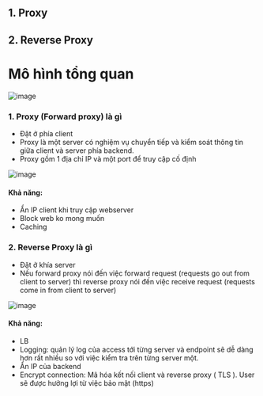 ## 1. Proxy 
## 2. Reverse Proxy 


# Mô hình tổng quan 
![image](https://user-images.githubusercontent.com/83824403/166862953-175eeb42-2839-435d-9100-c867caa239d7.png)


### 1. Proxy (Forward proxy) là gì 
- Đặt ở phía client
- Proxy là một server có nghiệm vụ chuyển tiếp và kiểm soát thông tin giữa client và server phía backend. 
- Proxy gồm 1 địa chỉ IP và một port để truy cập cố định


![image](https://user-images.githubusercontent.com/83824403/166863147-a1510384-1677-41d7-a7a3-853f502b5add.png)

#### Khả năng:

- Ẩn IP client khi truy cập webserver
- Block web ko mong muốn
- Caching

### 2. Reverse Proxy là gì
- Đặt ở khía server
- Nếu forward proxy nói đến việc forward request (requests go out from client to server) thì reverse proxy nói đến việc receive request (requests come in from client to server)

![image](https://user-images.githubusercontent.com/83824403/166863427-2f16ae79-f719-4bc8-a756-e82010849811.png)


#### Khả năng:
- LB
- Logging: quản lý log của access tới từng server và endpoint sẽ dễ dàng hơn rất nhiều so với việc kiểm tra trên từng server một.
- Ẩn IP của backend
- Encrypt connection: Mã hóa kết nối client và reverse proxy ( TLS ). User sẽ được hưởng lợi từ việc bảo mật (https)

